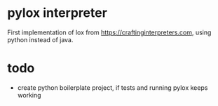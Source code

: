 # pylox interpreter

First implementation of lox from https://craftinginterpreters.com,
using python instead of java.

# todo
- create python boilerplate project, if tests
  and running pylox keeps working